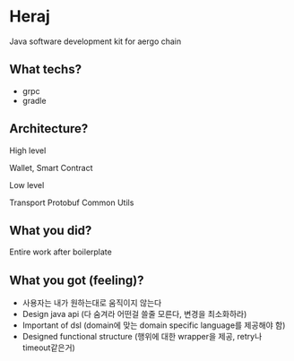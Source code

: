 # Heraj

Java software development kit for aergo chain

## What techs?

- grpc
- gradle

## Architecture?

High level

Wallet, Smart Contract

Low level

Transport
Protobuf Common
Utils

## What you did?

Entire work after boilerplate

## What you got (feeling)?

- 사용자는 내가 원하는대로 움직이지 않는다
- Design java api (다 숨겨라 어떤걸 쓸줄 모른다, 변경을 최소화하라)
- Important of dsl (domain에 맞는 domain specific language를 제공해야 함)
- Designed functional structure (행위에 대한 wrapper을 제공, retry나 timeout같은거)

